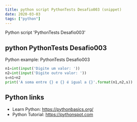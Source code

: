 ```yaml
---
title: python script PythonTests Desafio003 (snippet)
date: 2020-03-03
tags: ["python"]
---
```

Python script 'PythonTests Desafio003'


## python PythonTests Desafio003

Python example: PythonTests Desafio003

```python
n1=int(input('Digite um valor: '))
n2=int(input('Digite outro valor: '))
s=n1+n2
print('A soma entre {} e {} é igual a {}'.format(n1,n2,s))

```

## Python links

- Learn Python: https://pythonbasics.org/
- Python Tutorial: https://pythonspot.com
